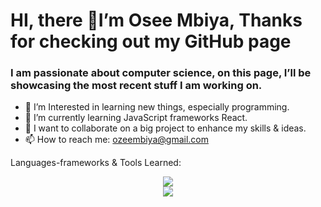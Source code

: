 # HI, there 👋I’m Osee Mbiya, Thanks for checking out my GitHub page 
<H3> I am passionate about computer science, on this page, I’ll be showcasing the most recent stuff I am working on.</H3> 
 
- 👀 I’m Interested in learning new things, especially programming.
- 🌱 I’m currently learning JavaScript frameworks React. 
- 💞️ I want to collaborate on a big project to enhance my skills & ideas.
- 📫 How to reach me: ozeembiya@gmail.com



Languages-frameworks & Tools Learned: <div align="center"> 

 <a href="https://skillicons.dev">
 <img src="https://skillicons.dev/icons?i=html,css,javascript,nodejs,express,mongodb,java,cpp,bash"/><br>
 <img src="https://skillicons.dev/icons?i=bootstrap,react,postman,git,figma,azure,vscode"/>
 </a>
</div>

